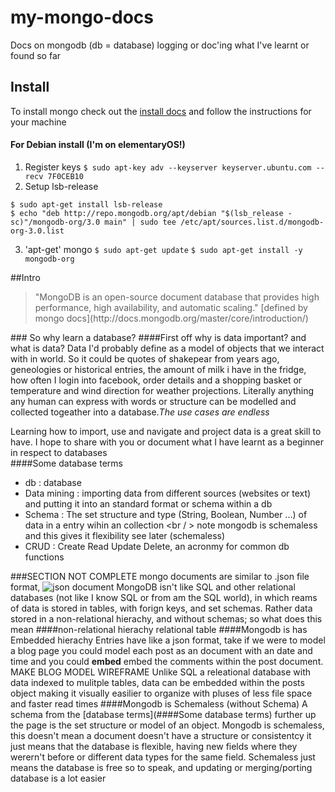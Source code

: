 # my-mongo-docs
Docs on mongodb (db = database) logging or doc'ing what I've learnt or found so far
## Install
To install mongo check out the [install docs](http://docs.mongodb.org/master/installation/) and follow the instructions for your machine

#### For Debian install (I'm on elementaryOS!)

1. Register keys ```$ sudo apt-key adv --keyserver keyserver.ubuntu.com --recv 7F0CEB10```
2. Setup lsb-release 
  ```
  $ sudo apt-get install lsb-release
  $ echo "deb http://repo.mongodb.org/apt/debian "$(lsb_release -sc)"/mongodb-org/3.0 main" | sudo tee /etc/apt/sources.list.d/mongodb-org-3.0.list
  ```
3. 'apt-get' mongo ```$ sudo apt-get update```     ```$ sudo apt-get install -y mongodb-org```

##Intro
  <blockquote>"MongoDB is an open-source document database that provides high performance, high availability, and automatic scaling." [defined by mongo docs](http://docs.mongodb.org/master/core/introduction/)</blockquote>
### So why learn a database?
####First off why is data important? and what is data? 
Data I'd probably define as a model of objects that we interact with in world. So it could be quotes of shakepear from years ago, geneologies or historical entries, the amount of milk i have in the fridge, how often I login into facebook, order details and a shopping basket or temperature and wind direction for weather projections. Literally anything any human can express with words or structure can be modelled and collected togeather into a database.<em>The use cases are endless </em> <br />

Learning how to import, use and navigate and project data is a great skill to have. 
I hope to share with you or document what I have learnt as a beginner in respect to databases  
####Some database terms
- db : database
- Data mining : importing data from different sources (websites or text) and putting it into an standard format or schema within a db
- Schema : The set structure and type (String, Boolean, Number ...) of data in a entry wihin an collection <br / > note mongodb is schemaless and this gives it flexibility see later (schemaless)  
- CRUD : Create Read Update Delete, an acronmy for common db functions 

###SECTION NOT COMPLETE
mongo documents are similar to .json file format,
![json document](http://docs.mongodb.org/master/_images/crud-annotated-document.png)
MongoDB isn't like SQL and other relational databases (not like I know SQL or from am the SQL world), in which reams of data is stored in tables, with forign keys, and set schemas.
Rather data stored in a non-relational hierachy, and without schemas; so what does this mean
####non-relational hierachy
relational table
####Mongodb is has Embedded hierachy
Entries have like a json format, take if we were to model a blog page you could model each post as an document with an date and time and you could <strong>embed</strong> embed the comments within the post document. MAKE BLOG MODEL WIREFRAME Unlike SQL a releational database with data indexed to mulitple tables, data can be embedded within the posts object making it visually easilier to organize with pluses of less file space and faster read times
####Mongodb is Schemaless (without Schema)
A schema from the [database terms](####Some database terms) further up the page is the set structure or model of an object. Mongodb is schemaless, this doesn't mean a document doesn't have a structure or consistentcy it just means that the database is flexible, having new fields where they werern't before or different data types for the same field. 
Schemaless just means the database is free so to speak, and updating or merging/porting database is a lot easier
